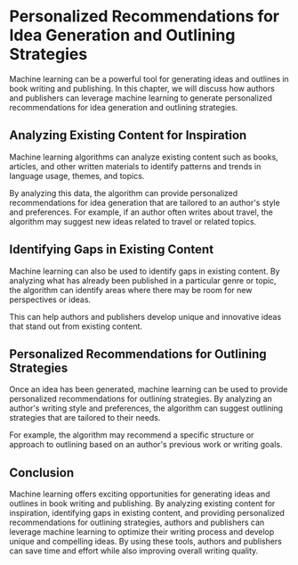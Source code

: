 Personalized Recommendations for Idea Generation and Outlining Strategies
=========================================================================================================================================

Machine learning can be a powerful tool for generating ideas and outlines in book writing and publishing. In this chapter, we will discuss how authors and publishers can leverage machine learning to generate personalized recommendations for idea generation and outlining strategies.

Analyzing Existing Content for Inspiration
------------------------------------------

Machine learning algorithms can analyze existing content such as books, articles, and other written materials to identify patterns and trends in language usage, themes, and topics.

By analyzing this data, the algorithm can provide personalized recommendations for idea generation that are tailored to an author's style and preferences. For example, if an author often writes about travel, the algorithm may suggest new ideas related to travel or related topics.

Identifying Gaps in Existing Content
------------------------------------

Machine learning can also be used to identify gaps in existing content. By analyzing what has already been published in a particular genre or topic, the algorithm can identify areas where there may be room for new perspectives or ideas.

This can help authors and publishers develop unique and innovative ideas that stand out from existing content.

Personalized Recommendations for Outlining Strategies
-----------------------------------------------------

Once an idea has been generated, machine learning can be used to provide personalized recommendations for outlining strategies. By analyzing an author's writing style and preferences, the algorithm can suggest outlining strategies that are tailored to their needs.

For example, the algorithm may recommend a specific structure or approach to outlining based on an author's previous work or writing goals.

Conclusion
----------

Machine learning offers exciting opportunities for generating ideas and outlines in book writing and publishing. By analyzing existing content for inspiration, identifying gaps in existing content, and providing personalized recommendations for outlining strategies, authors and publishers can leverage machine learning to optimize their writing process and develop unique and compelling ideas. By using these tools, authors and publishers can save time and effort while also improving overall writing quality.
